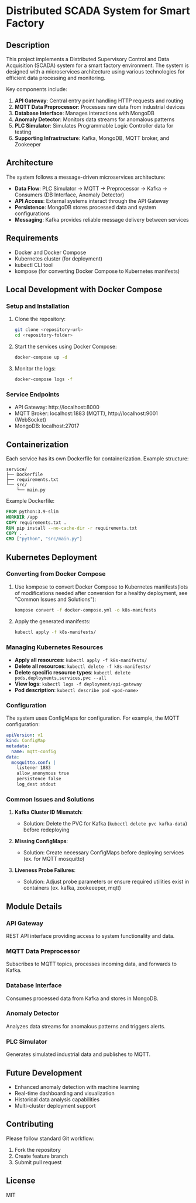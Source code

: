 # Distributed SCADA System for Smart Factory

## Description

This project implements a Distributed Supervisory Control and Data Acquisition (SCADA) system for a smart factory environment. The system is designed with a microservices architecture using various technologies for efficient data processing and monitoring.

Key components include:

1. **API Gateway**: Central entry point handling HTTP requests and routing
2. **MQTT Data Preprocessor**: Processes raw data from industrial devices
3. **Database Interface**: Manages interactions with MongoDB
4. **Anomaly Detector**: Monitors data streams for anomalous patterns
5. **PLC Simulator**: Simulates Programmable Logic Controller data for testing
6. **Supporting Infrastructure**: Kafka, MongoDB, MQTT broker, and Zookeeper

## Architecture

The system follows a message-driven microservices architecture:

- **Data Flow**: PLC Simulator → MQTT → Preprocessor → Kafka → Consumers (DB Interface, Anomaly Detector)
- **API Access**: External systems interact through the API Gateway
- **Persistence**: MongoDB stores processed data and system configurations
- **Messaging**: Kafka provides reliable message delivery between services

## Requirements

- Docker and Docker Compose
- Kubernetes cluster (for deployment)
- kubectl CLI tool
- kompose (for converting Docker Compose to Kubernetes manifests)

## Local Development with Docker Compose

### Setup and Installation

1. Clone the repository:

   ```bash
   git clone <repository-url>
   cd <repository-folder>
   ```

2. Start the services using Docker Compose:

   ```bash
   docker-compose up -d
   ```

3. Monitor the logs:
   ```bash
   docker-compose logs -f
   ```

### Service Endpoints

- API Gateway: http://localhost:8000
- MQTT Broker: localhost:1883 (MQTT), http://localhost:9001 (WebSocket)
- MongoDB: localhost:27017

## Containerization

Each service has its own Dockerfile for containerization. Example structure:

```
service/
├── Dockerfile
├── requirements.txt
└── src/
    └── main.py
```

Example Dockerfile:

```dockerfile
FROM python:3.9-slim
WORKDIR /app
COPY requirements.txt .
RUN pip install --no-cache-dir -r requirements.txt
COPY . .
CMD ["python", "src/main.py"]
```

## Kubernetes Deployment

### Converting from Docker Compose

1. Use kompose to convert Docker Compose to Kubernetes manifests(lots of modifications needed after conversion for a healthy deployment, see "Common Issues and Solutions"):

   ```bash
   kompose convert -f docker-compose.yml -o k8s-manifests
   ```

2. Apply the generated manifests:
   ```bash
   kubectl apply -f k8s-manifests/
   ```

### Managing Kubernetes Resources

- **Apply all resources**: `kubectl apply -f k8s-manifests/`
- **Delete all resources**: `kubectl delete -f k8s-manifests/`
- **Delete specific resource types**: `kubectl delete pods,deployments,services,pvc --all`
- **View logs**: `kubectl logs -f deployment/api-gateway`
- **Pod description**: `kubectl describe pod <pod-name>`

### Configuration

The system uses ConfigMaps for configuration. For example, the MQTT configuration:

```yaml
apiVersion: v1
kind: ConfigMap
metadata:
  name: mqtt-config
data:
  mosquitto.conf: |
    listener 1883
    allow_anonymous true
    persistence false
    log_dest stdout
```

### Common Issues and Solutions

1. **Kafka Cluster ID Mismatch**:

   - Solution: Delete the PVC for Kafka (`kubectl delete pvc kafka-data`) before redeploying

2. **Missing ConfigMaps**:

   - Solution: Create necessary ConfigMaps before deploying services (ex. for MQTT mosquitto)

3. **Liveness Probe Failures**:
   - Solution: Adjust probe parameters or ensure required utilities exist in containers (ex. kafka, zookeeeper, mqtt)

## Module Details

### API Gateway

REST API interface providing access to system functionality and data.

### MQTT Data Preprocessor

Subscribes to MQTT topics, processes incoming data, and forwards to Kafka.

### Database Interface

Consumes processed data from Kafka and stores in MongoDB.

### Anomaly Detector

Analyzes data streams for anomalous patterns and triggers alerts.

### PLC Simulator

Generates simulated industrial data and publishes to MQTT.

## Future Development

- Enhanced anomaly detection with machine learning
- Real-time dashboarding and visualization
- Historical data analysis capabilities
- Multi-cluster deployment support

## Contributing

Please follow standard Git workflow:

1. Fork the repository
2. Create feature branch
3. Submit pull request

## License

MIT
